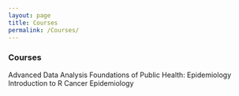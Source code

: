 ```yaml
---
layout: page
title: Courses
permalink: /Courses/
---
```


### Courses 
Advanced Data Analysis
Foundations of Public Health: Epidemiology
Introduction to R
Cancer Epidemiology

